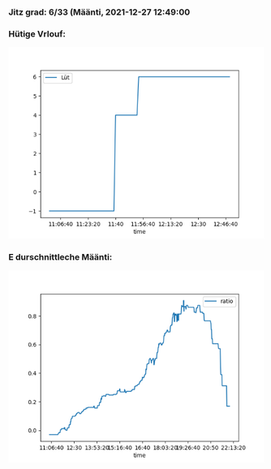 ### Jitz grad: 6/33 (Määnti, 2021-12-27 12:49:00

### Hütige Vrlouf:
![Graph](Today.png)

### E durschnittleche Määnti:
![Graph](Määnti.png)